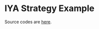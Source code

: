 # IYA Strategy Example

Source codes are [here](https://github.com/UnUniFi/contracts/tree/main/contracts/strategy-example).
